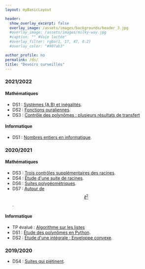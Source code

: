 ```yaml
---
layout: myBasicLayout

header:
  show_overlay_excerpt: false
  overlay_image: /assets/images/backgrounds/header_3.jpg
  #overlay_image: /assets/images/milky-way.jpg
  #caption: "" #Voie lactée"
  #overlay_filter: rgba(1, 17, 47, 0.2)
  #overlay_color: "#907ab3"

author_profile: no
permalink: /ds/
title: "Devoirs surveillés"
---
```





### 2021/2022
#### Mathématiques
- DS1 : [Systèmes (A,B) et inégalités](DS1_PCSI3_2021_22_sujet.pdf).
- DS2 : [Fonctions ouraliennes](DS_2_PCSI3_2021_22_sujet_final.pdf).
- DS3 : [Contrôle des polynômes : plusieurs résultats de transfert](DS_3_PCSI3_2021_22_sujet.pdf)

#### Informatique
- DS1 : [Nombres entiers en informatique](DS1_informatique_PCSI3_2021_22_sujet.pdf).


### 2020/2021
#### Mathématiques
- DS3 : [Trois contrôles supplémentaires des racines](DS3_PCSI3_2020_21_CBD_sujet.pdf). 
- DS4 : [Étude d'une suite de racines](DS4_PCSI3_2020_21_sujet.pdf).
- DS6 : [Suites polygéométriques](DS6_PCSI3_2020_21_sujet.pdf).
- DS7 : [Autour de $$\ell^2$$](DS7_PCSI3_2020_21_sujet.pdf).

#### Informatique
- TP évalué : [Algorithme sur les listes](TP_note_1_PCSI3_2020_21.pdf)
- DS1 : [Étude des polynômes en Python](DS1_informatique_PCSI3_2020_21_sujet.pdf).
- DS2 : [Étude d'une intégrale ; Enveloppe convexe](DS2_informatique_PCSI3_2020_21_sujet.pdf).

### 2019/2020
- DS4 : [Suites qui piétinent](DS4_PCSI_2019_20_Suites_qui_pietinent.pdf).


<!--
- DS3 : [Trois contrôles supplémentaires des racines](DS3_PCSI3_2020_21_CBD_sujet.pdf). et son [corrigé](DS3_PCSI3_2020_21_CBD_corrige.pdf).
- DS4 : [Étude d'une suite de racines](DS4_PCSI3_2020_21_sujet.pdf) et son [corrigé](DS4_PCSI3_2020_21_correction.pdf).
- DS6 : [Suites polygéométriques](DS6_PCSI3_2020_21_sujet.pdf) et son [corrigé](DS6_PCSI3_2020_21_corrige.pdf).
- DS7 : [Autour de $$\ell^2$$](DS7_PCSI3_2020_21_sujet.pdf) et son [corrigé](DS7_PCSI3_2020_21_corrige.pdf).

#### Informatique
- TP évalué : [Algorithme sur les listes](TP_note_1_PCSI3_2020_21.pdf)
- DS1 : [Étude des polynômes en Python](DS1_informatique_PCSI3_2020_21_sujet.pdf) et [son corrigé](DS1_informatique_PCSI3_2020_21_corrige.pdf).
- DS2 : [Étude d'une intégrale ; Enveloppe convexe](DS2_informatique_PCSI3_2020_21_sujet.pdf) et [son corrigé](DS2_informatique_PCSI3_2020_21_corrige.pdf).

### 2019/2020
- DS4 : [Suites qui piétinent](DS4_PCSI_2019_20_Suites_qui_pietinent.pdf) et son [corrigé](DS4_PCSI_2019_20_Suites_qui_pietinent_CORRIGE.pdf).
-->


